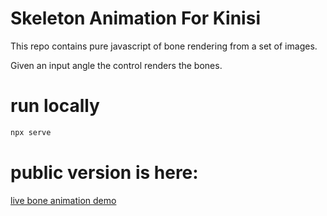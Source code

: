 # Skeleton Animation For Kinisi

This repo contains pure javascript of bone rendering from a set of images.

Given an input angle the control renders the bones.

# run locally
```sh
npx serve
```

# public version is here:
[live bone animation demo](https://kinisi-labs.github.io/bone-animation-js/)

